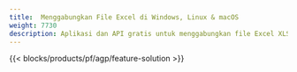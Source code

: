 ```yaml
---
title:  Menggabungkan File Excel di Windows, Linux & macOS
weight: 7730
description: Aplikasi dan API gratis untuk menggabungkan file Excel XLS, XLSX, CSV, TSV, ODS, SXC dan FODS
---
```

{{< blocks/products/pf/agp/feature-solution >}} 

